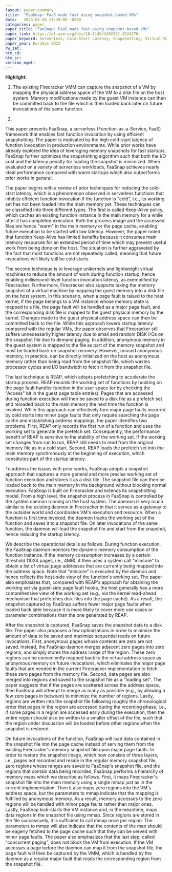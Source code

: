 ```yaml
---
layout: paper-summary
title:  "FaaSnap: FaaS made fast using snapshot-based VMs"
date:   2023-01-28 21:29:00 -0500
categories: paper
paper_title: "FaaSnap: FaaS made fast using snapshot-based VMs"
paper_link: https://dl.acm.org/doi/10.1145/3492321.3524270
paper_keyword: Serverless; Cold-Start Latency; Snapshotting; Virtual Machine; Firecracker
paper_year: EuroSys 2022
rw_set:
htm_cd:
htm_cr:
version_mgmt:
---
```


**Highlight:**

1. The existing Firecracker VMM can capture the snapshot of a VM by mapping the physical address space of the VM to
a disk file on the host system. Memory modifications made by the guest VM instance can then be committed back to
the file which is then loaded back later on future invocations of the same function.

2. 

This paper presents FaaSnap, a serverless (Function-as-a-Service, FaaS) framework that enables fast function invocation
by using efficient snapshotting. The paper is motivated by the high cold-start latency of function invocation in
production environments. While prior works have already explored the idea of leveraging memory snapshots for fast
startups, FaaSnap further optimizes the snapshotting algorithm such that both the I/O cost and the latency penalty 
for loading the snapshot is minimized. When evaluated on a variety of serverless workloads, FaaSnap achieves nearly 
ideal performance compared with warm startups which also outperforms prior works in general.

The paper begins with a review of prior techniques for reducing the cold-start latency, which is a phenomenon observed
in serverless functions that inhibits efficient function invocation if the function is "cold", i.e., its working set 
has not been loaded into the main memory yet. These techniques can be classified into three different types.
The first is called Keep-Alive policy, which caches an existing function instance in the main memory for a 
while after it has completed execution. Both the process image and the accessed files are hence "warm" in the 
main memory or the page cache, enabling future execution to be started with low latency. However, the paper noted
that function Keep-Alive has limited benefits because it consumes main memory resources for an extended period of time
which may prevent useful work from being done on the host. The situation is further aggravated by the fact that
most functions are not repeatedly called, meaning that future invocations will likely still be cold starts.

The second technique is to leverage unikernels and lightweight virtual machines to reduce the amount of work during 
function startup, hence enabling millisecond-level function invocation latency, as exemplified by Firecracker. 
Furthermore, Firecracker also supports taking the memory snapshot of a virtual machine by mapping the guest memory
into a disk file on the host system. In this scenario, when a page fault is raised to the host kernel, if the 
page belongs to a VM instance whose memory state is mapped to a file, the page fault will be handled as a major page
fault, and the corresponding disk file is mapped to the guest physical memory by the kernel. Changes made to the 
guest physical address space can then be committed back to the file.
While this approach lowers startup latency compared with the regular VMs, the paper observes that Firecracker 
still suffers unnecessarily higher latency due to small and random DISK I/Os on the snapshot file due to
demand paging. In addition, anonymous memory in the guest system 
is mapped to the file as part of the memory snapshot and must be loaded back on snapshot recovery. 
However, unused anonymous memory, in practice, can be directly initialized on the host as anonymous memory rather 
than being read from the snapshot file, which wastes processor cycles and I/O bandwidth to fetch it from the snapshot 
file. 

The last technique is REAP, which adopts prefetching to accelerate the startup process. REAP records the working set
of functions by hooking on the page fault handler function in the user space (or by checking the "Access" bit in the 
guest page table entries). Pages that are accessed during function
execution will then be saved to a disk file as a prefetch set and reloaded back to the main memory the next time
the function is invoked. While this approach can effectively turn major page faults incurred by cold starts into 
minor page faults that only require searching the page cache and establishing address mappings, the paper identifies
two problems. First, REAP only records the first run of a function and uses the working set to generate the prefetch
set. Consequently, the performance benefit of REAP is sensitive to the stability of the working set. If the working set 
changes from run to run, REAP still needs to read from the original memory file as in a cold start. 
Second, REAP loads the prefetch set into the main memory synchronously at the beginning of execution, which 
constitutes part of the startup latency.

To address the issues with prior works, FaaSnap adopts a snapshot approach that captures a more general and more 
precise working set of function execution and stores it as a disk file. The snapshot file can then be loaded back
to the main memory in the background without blocking normal execution. 
FaaSnap is built on Firecracker and extends its snapshotting model.
From a high level, the snapshot process in FaaSnap is controlled by the system daemon running on the host system.
The daemon is very much similar to the existing daemon in Firecracker in that it serves as a gateway to the outsider 
world and coordinates VM's execution and resource. 
When a function is first time invoked, the daemon tracks the working set of the function and saves it to a snapshot 
file. On later invocations of the same function, the daemon will load the snapshot file and start from the snapshot,
hence reducing the startup latency.

We describe the operational details as follows. 
During function execution, the FaaSnap daemon monitors the dynamic memory consumption of the function instance. 
If the memory consumption increases by a certain threshold (1024 pages, i.e., 4MB), it then uses a system call 
"mincore" to obtain a list 
of virtual page addresses that are currently being mapped into the address space. Note that "mincore" is executed 
by the daemon and hence reflects the host-side view of the function's working set. The paper also emphasizes that, 
compared with REAP's approach for obtaining the working set via guest-side page fault hooks, the host generally 
has a more comprehensive view of the working set (e.g., via the kernel read-ahead mechanism that prefetches disk
files into the page cache). As a result, the snapshot captured 
by FaaSnap suffers fewer major page faults when loaded back later because it is more likely to cover more use 
cases or parameter combinations than the one generated by REAP. 

After the snapshot is captured, FaaSnap saves the snapshot data to a disk file. The paper also proposes a few 
optimizations in order to minimize the amount of data to be saved and maximize sequential reads on future invocations.
First, anonymous pages whose contents are zero are not saved. Instead, the FaaSnap daemon merges adjacent zero pages 
into zero regions, and simply stores the address range of the region. These zero regions can be conveniently mapped
back to the virtual address space as anonymous memory on future invocations, which eliminates the major page faults 
that are needed in the current Firecracker implementation to fetch these zero pages from the memory file. 
Second, data pages are also merged into regions and saved to the snapshot file as a "loading set".
The paper suggests that if the pages are scattered across the address space, then FaaSnap will attempt to merge
as many as possible (e.g., by allowing a few zero pages in between) to minimize the number of regions. 
Lastly, regions are written into the snapshot file following roughly the chronological order that pages in the 
region are accessed during the recording phase, i.e., if some pages in a region are accessed early during
the execution, then the entire region should also be written to a smaller offset of the file, such that the region
under discussion will be loaded before other regions when the snapshot is restored.

On future invocations of the function, FaaSnap will load data contained in the snapshot file into the page
cache instead of serving them from the existing Firecracker's memory snapshot file upon major page faults.
In order to restore the snapshot image, which now consists of three layers, i.e., pages not recorded and reside
in the regular memory snapshot file, zero regions whose ranges are saved to FaaSnap's snapshot file, and the
regions that contain data being recorded, FaaSnap performs a hierarchy of memory maps which we describe as follows.
First, it maps Firecracker's snapshot file into the main memory using a single mmap just as in the current 
implementation. Then it also maps zero regions into the VM's address space, but the parameters to mmap indicate that
the mapping is fulfilled by anonymous memory. As a result, memory accesses to the zero regions will be handled 
with minor page faults rather than major ones.
Lastly, FaaSnap kick-starts the VM instance and, in the meantime, maps data regions in the snapshot file using mmap. 
Since regions are stored in the file successively, it is sufficient to call mmap once per region. 
The parameters to mmap will also indicate that the contents of the map should be eagerly fetched to the page cache
such that they can be served with minor page faults. 
The paper also emphasizes that the last step, called "concurrent paging", does not block the VM from execution. 
If the VM accesses a page before
the daemon can map it from the snapshot file, the page fault will then be captured by the VMM, which is handled by
the daemon as a regular major fault that reads the corresponding region from the snapshot file.
